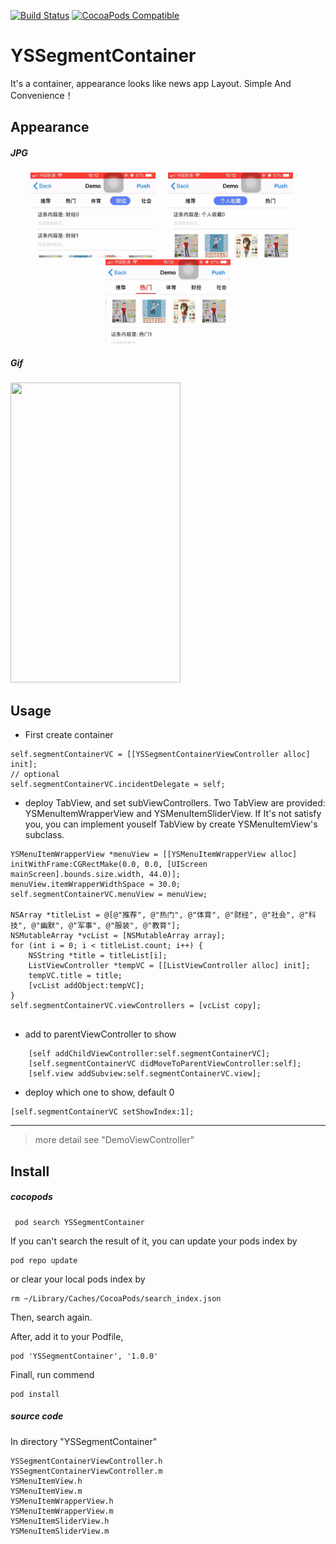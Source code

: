 
[![Build Status](https://travis-ci.org/yixianxueqi/YSSegmentContainer.svg?branch=master)](https://travis-ci.org/yixianxueqi/YSSegmentContainer) [![CocoaPods Compatible](https://img.shields.io/cocoapods/v/YSSegmentContainer.svg)](https://img.shields.io/cocoapods/v/YSSegmentContainer.svg)

# YSSegmentContainer
It's a container, appearance looks like news app Layout. Simple And Convenience！

## Appearance

##### JPG

<center class="half">
<img src="./resource/jpg/001.jpeg" width="200"/>&nbsp;&nbsp;&nbsp;&nbsp;&nbsp;<img src="./resource/jpg/002.jpeg" width="200"/>&nbsp;&nbsp;&nbsp;&nbsp;&nbsp;<img src="./resource/jpg/003.jpeg" width="200"/></center>

##### Gif
<img src="./resource/gif/record_opt.gif" width="272" height="480" style="display: inline-block;float: center;"> 


## Usage

* First create container

```
self.segmentContainerVC = [[YSSegmentContainerViewController alloc] init];
// optional
self.segmentContainerVC.incidentDelegate = self;
```

* deploy TabView, and set subViewControllers. 
Two TabView are provided: YSMenuItemWrapperView and YSMenuItemSliderView. If It's not satisfy you, you can implement youself TabView by create YSMenuItemView's subclass.

```
YSMenuItemWrapperView *menuView = [[YSMenuItemWrapperView alloc] initWithFrame:CGRectMake(0.0, 0.0, [UIScreen mainScreen].bounds.size.width, 44.0)];
menuView.itemWrapperWidthSpace = 30.0;
self.segmentContainerVC.menuView = menuView;

NSArray *titleList = @[@"推荐", @"热门", @"体育", @"财经", @"社会", @"科技", @"幽默", @"军事", @"服装", @"教育"];
NSMutableArray *vcList = [NSMutableArray array];
for (int i = 0; i < titleList.count; i++) {
    NSString *title = titleList[i];
    ListViewController *tempVC = [[ListViewController alloc] init];
    tempVC.title = title;
    [vcList addObject:tempVC];
}
self.segmentContainerVC.viewControllers = [vcList copy];
    
```

* add to parentViewController to show

```
    [self addChildViewController:self.segmentContainerVC];
    [self.segmentContainerVC didMoveToParentViewController:self];
    [self.view addSubview:self.segmentContainerVC.view];
```

* deploy which one to show, default 0

```
[self.segmentContainerVC setShowIndex:1];
```

-----
> more detail see "DemoViewController"

## Install

##### cocopods

```
 pod search YSSegmentContainer
```

If you can't search the result of it, you can update your pods index by
```
pod repo update
```
or clear your local pods index by
```
rm ~/Library/Caches/CocoaPods/search_index.json
```
Then, search again.


After, add it to your Podfile, 
```
pod 'YSSegmentContainer', '1.0.0'
```

Finall, run commend

```
pod install
```

##### source code

In directory "YSSegmentContainer"

```
YSSegmentContainerViewController.h
YSSegmentContainerViewController.m
YSMenuItemView.h
YSMenuItemView.m
YSMenuItemWrapperView.h
YSMenuItemWrapperView.m
YSMenuItemSliderView.h
YSMenuItemSliderView.m
```


